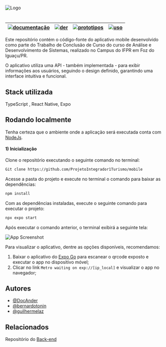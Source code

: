 ![Logo](https://i.imgur.com/TsUF38y.png)

#

| [![documentação](https://img.shields.io/badge/T%20A%20P-5EFC8D)](https://docs.google.com/document/d/1o-Pz3dF1VZVRBe4afdpPdGWrpdc2ElRo_thlfLAN5wU/edit?tab=t.0) | [![der](https://img.shields.io/badge/Requisitos%20Funcionais%20e%20Regras%20Negócio-8377D1)](https://docs.google.com/document/d/1JeA3Rt11lCYjdB6G4qvjCDGNZn6aq6cN7AX_HiBpASo/edit?usp=sharing) | [![prototipos](https://img.shields.io/badge/Prototipação%20Telas-8EF9F3)](https://docs.google.com/document/d/1chTNZxmqs5QA95UMl4eVbvUPJaqJK9yMsHgcnXGU2_8/edit?usp=sharing) | [![uso](https://img.shields.io/badge/Artigo%20Descritivo-DB8A74)](https://docs.google.com/document/d/1e00zb6Itk9otFqsD8Ceexu4ELyBjVwThjBBMRpYVR8I/edit?tab=t.0) |
| -------------------------------------------------------------------------------------------------------------------------------------------------------------- | ---------------------------------------------------------------------------------------------------------------------------------------------------------------------------------------------- | --------------------------------------------------------------------------------------------------------------------------------------------------------------------------- | --------------------------------------------------------------------------------------------------------------------------------------------------------------- |

Este repositório contém o código-fonte do aplicativo mobile desenvolvido como parte do Trabalho de Conclusão de Curso do curso de Análise e Desenvolvimento de Sistemas, realizado no Campus do IFPR em Foz do Iguaçu/PR.

O aplicativo utiliza uma API - também implementada - para exibir informações aos usuários, seguindo o design definido, garantindo uma interface intuitiva e funcional.

## Stack utilizada

TypeScript , React Native, Expo

## Rodando localmente

Tenha certeza que o ambiente onde a aplicação será executada conta com [NodeJs](https://nodejs.org/pt).

#### 1) Inicialização

Clone o repositório executando o seguinte comando no terminal:

```bash
Git clone https://github.com/ProjetoIntegrador1Turismo/mobile
```

Acesse a pasta do projeto e execute no terminal o comando para baixar as dependências:

```bash
npm install

```

Com as dependências instaladas, execute o seguinte comando para executar o projeto:

```bash
npx expo start

```

Após executar o comando anterior, o terminal exibirá a seguinte tela:

![App Screenshot](https://miro.medium.com/v2/resize:fit:1400/1*Et7BIClWZF-2LgYVMX4OdA.png)

Para visualizar o aplicativo, dentre as opções disponíveis, recomendamos:

1. Baixar o aplicativo do [Expo Go](https://play.google.com/store/apps/details?id=host.exp.exponent&hl=pt_BR) para escanear o qrcode exposto e executar o app no dispositivo móvel;
2. Clicar no link `Metro waiting on exp://[ip_local]` e visualizar o app no navegador;

## Autores

- [@DocAnder](https://github.com/DocAnder)
- [@bernardotonin](https://github.com/bernardotonin)
- [@guilhermelaz](https://github.com/guilhermelaz)

## Relacionados

Repositório do
[Back-end](https://github.com/ProjetoIntegrador1Turismo/backend)

